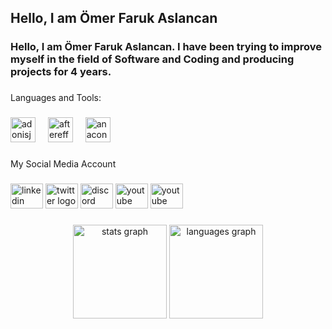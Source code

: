 <h2 align="left">Hello, I am Ömer Faruk Aslancan</h2>

###

<h3 align="left">Hello, I am Ömer Faruk Aslancan. I have been trying to improve myself in the field of Software and Coding and producing projects for 4 years.</h3>

###

<p align="left">Languages and Tools:</p>

###

<div align="left">
  <img src="https://user-images.githubusercontent.com/74038190/212257472-08e52665-c503-4bd9-aa20-f5a4dae769b5.gif" height="40" alt="adonisjs logo"  />
  <img width="12" />
  <img src="https://user-images.githubusercontent.com/74038190/212257454-16e3712e-945a-4ca2-b238-408ad0bf87e6.gif" height="40" alt="aftereffects logo"  />
  <img width="12" />
  <img src="https://user-images.githubusercontent.com/74038190/212257467-871d32b7-e401-42e8-a166-fcfd7baa4c6b.gif" height="40" alt="anaconda logo"  />
</div>

###

<p align="left">My Social Media Account</p>

###

<div align="left">
  <img src="https://user-images.githubusercontent.com/74038190/235294012-0a55e343-37ad-4b0f-924f-c8431d9d2483.gif" width="52" height="40" alt="linkedin logo">
  <img src="https://user-images.githubusercontent.com/74038190/235294011-b8074c31-9097-4a65-a594-4151b58743a8.gif" width="52" height="40" alt="twitter logo"  />
  <img src="https://user-images.githubusercontent.com/74038190/235294013-a33e5c43-a01c-43f6-b44d-a406d8b4ab75.gif" width="52" height="40" alt="discord logo"  />
  <img src="https://user-images.githubusercontent.com/74038190/235294007-de441046-823e-4eff-89bf-d4df52858b65.gif" width="52" height="40" alt="youtube logo"  />
  <img src="https://user-images.githubusercontent.com/74038190/235294015-47144047-25ab-417c-af1b-6746820a20ff.gif" width="52" height="40" alt="youtube logo" />
</div>

###

<div align="center">
  <img src="https://github-readme-stats.vercel.app/api?username=OmerFarukAslancan&hide_title=false&hide_rank=false&show_icons=true&include_all_commits=true&count_private=true&disable_animations=false&theme=dracula&locale=en&hide_border=false&order=1" height="150" alt="stats graph"  />
  <img src="https://github-readme-stats.vercel.app/api/top-langs?username=OmerFarukAslancan&locale=en&hide_title=false&layout=compact&card_width=320&langs_count=5&theme=dracula&hide_border=false&order=2" height="150" alt="languages graph"  />
</div>

###



###
